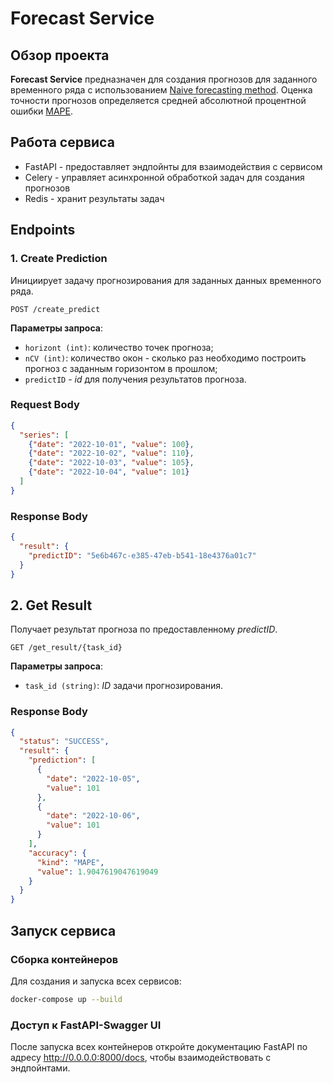 # Forecast Service

## Обзор проекта

**Forecast Service** предназначен для создания прогнозов для заданного временного ряда с использованием [Naive forecasting method](https://otexts.com/fpp2/simple-methods.html). Оценка точности прогнозов определяется средней абсолютной процентной ошибки [MAPE](https://en.wikipedia.org/wiki/Mean_absolute_percentage_error). 



## Работа сервиса
- FastAPI - предоставляет эндпойнты для взаимодействия с сервисом
- Celery - управляет асинхронной обработкой задач для создания прогнозов
- Redis - хранит результаты задач 



## Endpoints

### 1. Create Prediction

Инициирует задачу прогнозирования для заданных данных временного ряда.
```
POST /create_predict
```

**Параметры запроса**:
- `horizont (int)`: количество точек прогноза;
- `nCV (int)`: количество окон - сколько раз необходимо построить прогноз с заданным горизонтом в прошлом;
- `predictID` - *id* для получения результатов прогноза.



### Request Body
```json
{
  "series": [
    {"date": "2022-10-01", "value": 100},
    {"date": "2022-10-02", "value": 110},
    {"date": "2022-10-03", "value": 105},
    {"date": "2022-10-04", "value": 101}
  ]
}

```
### Response Body

```json
{
  "result": {
    "predictID": "5e6b467c-e385-47eb-b541-18e4376a01c7"
  }
}
```




## 2. Get Result

Получает результат прогноза по предоставленному *predictID*.

```
GET /get_result/{task_id}
```


**Параметры запроса**:
- `task_id (string)`: *ID* задачи прогнозирования.

### Response Body

```json
{
  "status": "SUCCESS",
  "result": {
    "prediction": [
      {
        "date": "2022-10-05",
        "value": 101
      },
      {
        "date": "2022-10-06",
        "value": 101
      }
    ],
    "accuracy": {
      "kind": "MAPE",
      "value": 1.9047619047619049
    }
  }
}
```



## Запуск сервиса

### Сборка контейнеров

Для создания и запуска всех сервисов:

```sh
docker-compose up --build
```

### Доступ к FastAPI-Swagger UI

После запуска всех контейнеров откройте документацию FastAPI по адресу http://0.0.0.0:8000/docs, чтобы взаимодействовать с эндпойнтами.

